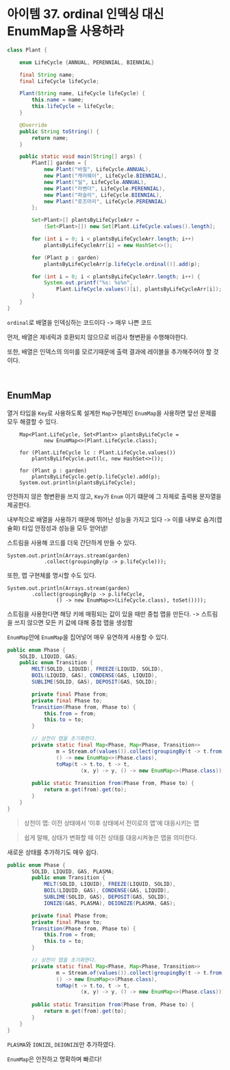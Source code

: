 # 아이템 37. ordinal 인덱싱 대신 EnumMap을 사용하라

```java
class Plant {

    enum LifeCycle {ANNUAL, PERENNIAL, BIENNIAL}

    final String name;
    final LifeCycle lifeCycle;

    Plant(String name, LifeCycle lifeCycle) {
        this.name = name;
        this.lifeCycle = lifeCycle;
    }

    @Override
    public String toString() {
        return name;
    }

    public static void main(String[] args) {
        Plant[] garden = {
            new Plant("바질", LifeCycle.ANNUAL),
            new Plant("캐러웨이", LifeCycle.BIENNIAL),
            new Plant("딜", LifeCycle.ANNUAL),
            new Plant("라벤더", LifeCycle.PERENNIAL),
            new Plant("파슬리", LifeCycle.BIENNIAL),
            new Plant("로즈마리", LifeCycle.PERENNIAL)
        };

        Set<Plant>[] plantsByLifeCycleArr =
            (Set<Plant>[]) new Set[Plant.LifeCycle.values().length];

        for (int i = 0; i < plantsByLifeCycleArr.length; i++)
            plantsByLifeCycleArr[i] = new HashSet<>();

        for (Plant p : garden)
            plantsByLifeCycleArr[p.lifeCycle.ordinal()].add(p);

        for (int i = 0; i < plantsByLifeCycleArr.length; i++) {
            System.out.printf("%s: %s%n",
                Plant.LifeCycle.values()[i], plantsByLifeCycleArr[i]);
        }
    }
}
```

`ordinal`로 배열을 인덱싱하는 코드이다 -> 매우 나쁜 코드

먼저, 배열은 제네릭과 호환되지 않으므로 비검사 형변환을 수행해야한다.

또한, 배열은 인덱스의 의미를 모르기때문에 출력 결과에 레이블을 추가해주어야 할 것이다.

<br>

## EnumMap
열거 타입을 `Key`로 사용하도록 설계한 `Map`구현체인 `EnumMap`을 사용하면 앞선 문제를 모두 해결할 수 있다.

```
    Map<Plant.LifeCycle, Set<Plant>> plantsByLifeCycle =
            new EnumMap<>(Plant.LifeCycle.class);
            
    for (Plant.LifeCycle lc : Plant.LifeCycle.values())
        plantsByLifeCycle.put(lc, new HashSet<>());
            
    for (Plant p : garden)
        plantsByLifeCycle.get(p.lifeCycle).add(p);
    System.out.println(plantsByLifeCycle);
```

안전하지 않은 형변환을 쓰지 않고, `Key`가 `Enum` 이기 떄문에 그 자체로 출력용 문자열을 제공한다.

내부적으로 배열을 사용하기 때문에 뛰어난 성능을 가지고 있다 -> 이를 내부로 숨겨(캡슐화) 타입 안정성과 성능을 모두 얻어냄!

스트림을 사용해 코드를 더욱 간단하게 만들 수 있다.

```
System.out.println(Arrays.stream(garden)
            .collect(groupingBy(p -> p.lifeCycle)));
```

또한, 맵 구현체를 명시할 수도 있다.

```
System.out.println(Arrays.stream(garden)
        .collect(groupingBy(p -> p.lifeCycle,
                () -> new EnumMap<>(LifeCycle.class), toSet())));
```
스트림을 사용한다면 해당 키에 매핑되는 값이 있을 때만 중첩 맵을 만든다. -> 스트림을 쓰지 않으면 모든 키 값에 대해 중첩 맵을 생성함

`EnumMap`안에 `EnumMap`을 집어넣어 매우 유연하게 사용할 수 있다.

```java
public enum Phase {
    SOLID, LIQUID, GAS;
    public enum Transition {
        MELT(SOLID, LIQUID), FREEZE(LIQUID, SOLID),
        BOIL(LIQUID, GAS), CONDENSE(GAS, LIQUID),
        SUBLIME(SOLID, GAS), DEPOSIT(GAS, SOLID);

        private final Phase from;
        private final Phase to;
        Transition(Phase from, Phase to) {
            this.from = from;
            this.to = to;
        }

        // 상전이 맵을 초기화한다.
        private static final Map<Phase, Map<Phase, Transition>>
                m = Stream.of(values()).collect(groupingBy(t -> t.from,
                () -> new EnumMap<>(Phase.class),
                toMap(t -> t.to, t -> t,
                        (x, y) -> y, () -> new EnumMap<>(Phase.class))));
        
        public static Transition from(Phase from, Phase to) {
            return m.get(from).get(to);
        }
    }
}
```

> 상전이 맵: 이전 상태에서 '이후 상태에서 전이로의 맵'에 대응시키는 맵

> 쉽게 말해, 상태가 변화할 때 이전 상태를 대응시켜놓은 맵을 의미한다.

새로운 상태를 추가하기도 매우 쉽다.
```java
public enum Phase {
        SOLID, LIQUID, GAS, PLASMA;
        public enum Transition {
            MELT(SOLID, LIQUID), FREEZE(LIQUID, SOLID),
            BOIL(LIQUID, GAS), CONDENSE(GAS, LIQUID),
            SUBLIME(SOLID, GAS), DEPOSIT(GAS, SOLID),
            IONIZE(GAS, PLASMA), DEIONIZE(PLASMA, GAS);

        private final Phase from;
        private final Phase to;
        Transition(Phase from, Phase to) {
            this.from = from;
            this.to = to;
        }

        // 상전이 맵을 초기화한다.
        private static final Map<Phase, Map<Phase, Transition>>
                m = Stream.of(values()).collect(groupingBy(t -> t.from,
                () -> new EnumMap<>(Phase.class),
                toMap(t -> t.to, t -> t,
                        (x, y) -> y, () -> new EnumMap<>(Phase.class))));
        
        public static Transition from(Phase from, Phase to) {
            return m.get(from).get(to);
        }
    }
}
```
`PLASMA`와 `IONIZE`, `DEIONIZE`만 추가하였다.

`EnumMap`은 안전하고 명확하며 빠르다!
